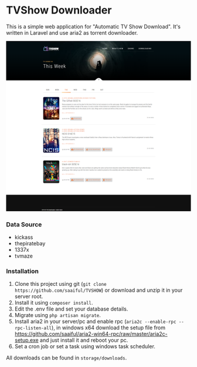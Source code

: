 # TVShow Downloader

This is a simple web application for "Automatic TV Show Download". It's written in Laravel and use aria2 as torrent downloader. 

![TVShow Downloader](tvs.png)


### Data Source
* kickass
* thepiratebay
* 1337x
* tvmaze


### Installation
1. Clone this project using git (`git clone https://github.com/saaiful/TVSHOW`) or download and unzip it in your server root.
2. Install it using `composer install`.
3. Edit the .env file and set your database details.
4. Migrate using `php artisan migrate`.
5. Install aria2 in your server/pc and enable rpc (`aria2c --enable-rpc --rpc-listen-all`), in windows x64 download the setup file from https://github.com/saaiful/aria2-win64-rpc/raw/master/aria2c-setup.exe and just install it and reboot your pc.
6. Set a cron job or set a task using windows task scheduler. 


All downloads can be found in `storage/downloads`.
